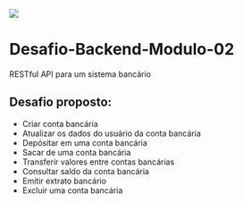 ![](https://i.imgur.com/xG74tOh.png)

# Desafio-Backend-Modulo-02
 RESTful API para um sistema bancário 
 
 ## Desafio proposto:
 
-   Criar conta bancária
-   Atualizar os dados do usuário da conta bancária
-   Depósitar em uma conta bancária
-   Sacar de uma conta bancária
-   Transferir valores entre contas bancárias
-   Consultar saldo da conta bancária
-   Emitir extrato bancário
-   Excluir uma conta bancária
